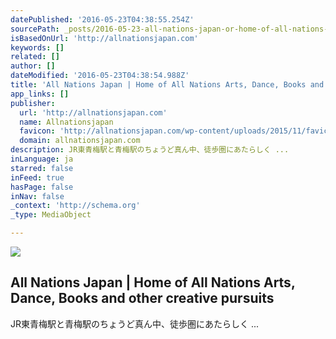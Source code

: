 ```yaml
---
datePublished: '2016-05-23T04:38:55.254Z'
sourcePath: _posts/2016-05-23-all-nations-japan-or-home-of-all-nations-arts-dance-books-a.md
isBasedOnUrl: 'http://allnationsjapan.com'
keywords: []
related: []
author: []
dateModified: '2016-05-23T04:38:54.988Z'
title: 'All Nations Japan | Home of All Nations Arts, Dance, Books and other creative pursuits'
app_links: []
publisher:
  url: 'http://allnationsjapan.com'
  name: Allnationsjapan
  favicon: 'http://allnationsjapan.com/wp-content/uploads/2015/11/favicon.png'
  domain: allnationsjapan.com
description: JR東青梅駅と青梅駅のちょうど真ん中、徒歩圏にあたらしく ...
inLanguage: ja
starred: false
inFeed: true
hasPage: false
inNav: false
_context: 'http://schema.org'
_type: MediaObject

---
```

<article style=""><img src="https://s3-us-west-2.amazonaws.com/the-grid-img/p/09774b74318c68e212e9747e00b131c6daf7d028.jpg" /><h1>All Nations Japan | Home of All Nations Arts, Dance, Books and other creative pursuits</h1><p>JR東青梅駅と青梅駅のちょうど真ん中、徒歩圏にあたらしく ...</p></article>